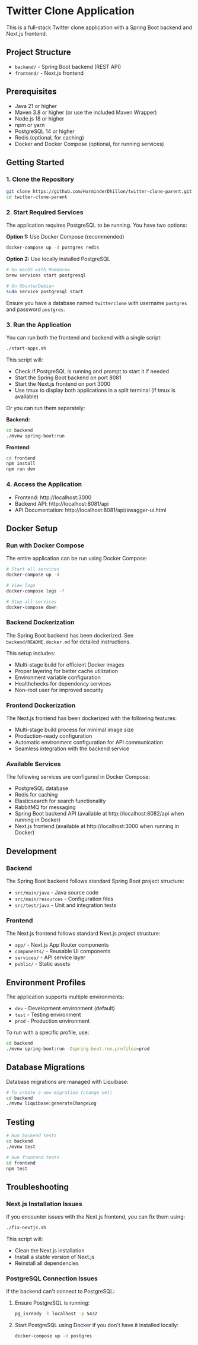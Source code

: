 # Twitter Clone Application

This is a full-stack Twitter clone application with a Spring Boot backend and Next.js frontend.

## Project Structure

- `backend/` - Spring Boot backend (REST API)
- `frontend/` - Next.js frontend

## Prerequisites

- Java 21 or higher
- Maven 3.8 or higher (or use the included Maven Wrapper)
- Node.js 18 or higher
- npm or yarn
- PostgreSQL 14 or higher
- Redis (optional, for caching)
- Docker and Docker Compose (optional, for running services)

## Getting Started

### 1. Clone the Repository

```bash
git clone https://github.com/HarminderDhillon/twitter-clone-parent.git
cd twitter-clone-parent
```

### 2. Start Required Services

The application requires PostgreSQL to be running. You have two options:

**Option 1:** Use Docker Compose (recommended)
```bash
docker-compose up -d postgres redis
```

**Option 2:** Use locally installed PostgreSQL
```bash
# On macOS with Homebrew
brew services start postgresql

# On Ubuntu/Debian
sudo service postgresql start
```

Ensure you have a database named `twitterclone` with username `postgres` and password `postgres`.

### 3. Run the Application

You can run both the frontend and backend with a single script:

```bash
./start-apps.sh
```

This script will:
- Check if PostgreSQL is running and prompt to start it if needed
- Start the Spring Boot backend on port 8081
- Start the Next.js frontend on port 3000
- Use tmux to display both applications in a split terminal (if tmux is available)

Or you can run them separately:

**Backend:**
```bash
cd backend
./mvnw spring-boot:run
```

**Frontend:**
```bash
cd frontend
npm install
npm run dev
```

### 4. Access the Application

- Frontend: http://localhost:3000
- Backend API: http://localhost:8081/api
- API Documentation: http://localhost:8081/api/swagger-ui.html

## Docker Setup

### Run with Docker Compose

The entire application can be run using Docker Compose:

```bash
# Start all services
docker-compose up -d

# View logs
docker-compose logs -f

# Stop all services
docker-compose down
```

### Backend Dockerization

The Spring Boot backend has been dockerized. See `backend/README.docker.md` for detailed instructions.

This setup includes:
- Multi-stage build for efficient Docker images
- Proper layering for better cache utilization
- Environment variable configuration
- Healthchecks for dependency services
- Non-root user for improved security

### Frontend Dockerization

The Next.js frontend has been dockerized with the following features:
- Multi-stage build process for minimal image size
- Production-ready configuration
- Automatic environment configuration for API communication
- Seamless integration with the backend service

### Available Services

The following services are configured in Docker Compose:
- PostgreSQL database
- Redis for caching
- Elasticsearch for search functionality
- RabbitMQ for messaging
- Spring Boot backend API (available at http://localhost:8082/api when running in Docker)
- Next.js frontend (available at http://localhost:3000 when running in Docker)

## Development

### Backend

The Spring Boot backend follows standard Spring Boot project structure:

- `src/main/java` - Java source code
- `src/main/resources` - Configuration files
- `src/test/java` - Unit and integration tests

### Frontend

The Next.js frontend follows standard Next.js project structure:

- `app/` - Next.js App Router components
- `components/` - Reusable UI components
- `services/` - API service layer
- `public/` - Static assets

## Environment Profiles

The application supports multiple environments:

- `dev` - Development environment (default)
- `test` - Testing environment
- `prod` - Production environment

To run with a specific profile, use:

```bash
cd backend
./mvnw spring-boot:run -Dspring-boot.run.profiles=prod
```

## Database Migrations

Database migrations are managed with Liquibase:

```bash
# To create a new migration (change set)
cd backend
./mvnw liquibase:generateChangeLog
```

## Testing

```bash
# Run backend tests
cd backend
./mvnw test

# Run frontend tests
cd frontend
npm test
```

## Troubleshooting

### Next.js Installation Issues

If you encounter issues with the Next.js frontend, you can fix them using:

```bash
./fix-nextjs.sh
```

This script will:
- Clean the Next.js installation
- Install a stable version of Next.js
- Reinstall all dependencies

### PostgreSQL Connection Issues

If the backend can't connect to PostgreSQL:

1. Ensure PostgreSQL is running:
   ```bash
   pg_isready -h localhost -p 5432
   ```

2. Start PostgreSQL using Docker if you don't have it installed locally:
   ```bash
   docker-compose up -d postgres
   ``` 